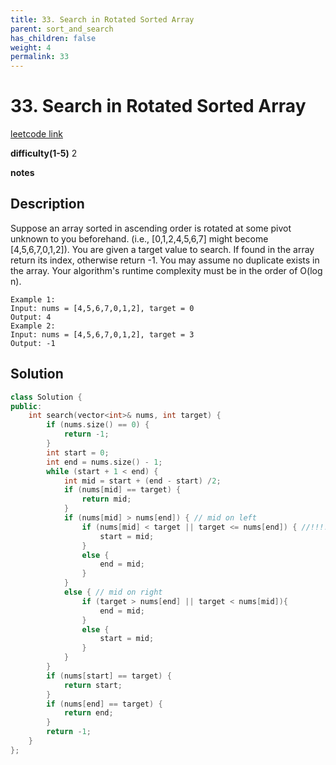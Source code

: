 ```yaml
---
title: 33. Search in Rotated Sorted Array
parent: sort_and_search
has_children: false
weight: 4
permalink: 33
---
```

# 33. Search in Rotated Sorted Array
[leetcode link](https://leetcode.com/problems/search-in-rotated-sorted-array)

**difficulty(1-5)** 
2

**notes**   


## Description
Suppose an array sorted in ascending order is rotated at some pivot unknown to you beforehand.
(i.e., [0,1,2,4,5,6,7] might become [4,5,6,7,0,1,2]).
You are given a target value to search. If found in the array return its index, otherwise return -1.
You may assume no duplicate exists in the array.
Your algorithm's runtime complexity must be in the order of O(log n).
```
Example 1:
Input: nums = [4,5,6,7,0,1,2], target = 0
Output: 4
Example 2:
Input: nums = [4,5,6,7,0,1,2], target = 3
Output: -1
```
## Solution
```c++
class Solution {
public:
    int search(vector<int>& nums, int target) {
        if (nums.size() == 0) {
            return -1;
        }
        int start = 0;
        int end = nums.size() - 1;
        while (start + 1 < end) {
            int mid = start + (end - start) /2;
            if (nums[mid] == target) {
                return mid;
            }
            if (nums[mid] > nums[end]) { // mid on left
                if (nums[mid] < target || target <= nums[end]) { //!!!!!!! <= THINK!!!!!
                    start = mid;
                }
                else {
                    end = mid;
                }
            }
            else { // mid on right
                if (target > nums[end] || target < nums[mid]){
                    end = mid;
                }
                else {
                    start = mid;
                }
            }
        }
        if (nums[start] == target) {
            return start;
        }
        if (nums[end] == target) {
            return end;
        }
        return -1;
    }
};
```


<!-- 
Default label
{: .label }

Blue label
{: .label .label-blue }

Stable
{: .label .label-green }

New release
{: .label .label-purple }

Coming soon
{: .label .label-yellow }

Deprecated
{: .label .label-red } -->
